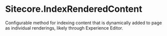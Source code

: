 # Sitecore.IndexRenderedContent
Configurable method for indexing content that is dynamically added to page as individual renderings, likely through Experience Editor.
